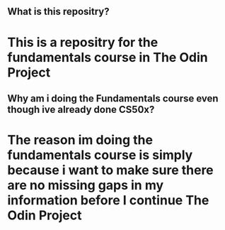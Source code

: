 ## What is this repositry?
<h1>This is a repositry for the fundamentals course in The Odin Project</h1>

## Why am i doing the Fundamentals course even though ive already done CS50x?
<h1>The reason im doing the fundamentals course is simply because i want to make sure there are no missing gaps in my information before I continue The Odin Project</h1>